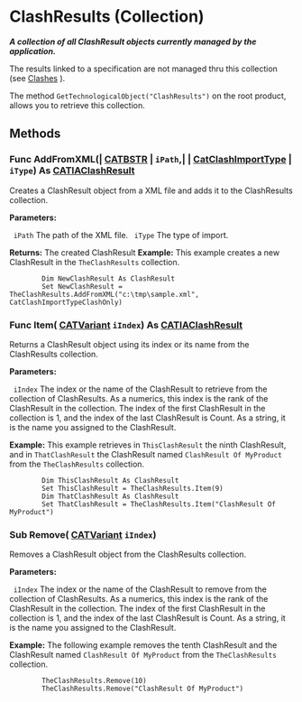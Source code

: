 # ClashResults (Collection)

**_A collection of all ClashResult objects currently managed by the application._**

The results linked to a specification are not managed thru this collection (see [Clashes](../SpaceAnalysisInterfaces/interface_Clashes_10879.md) ).

The method `GetTechnologicalObject("ClashResults")` on the root product, allows you to retrieve this collection.

## Methods

### Func **AddFromXML**(| [CATBSTR](../System/typedef_CATBSTR_8129.md) | `iPath`,| | [CatClashImportType](../SpaceAnalysisInterfaces/enum_CatClashImportType_68774.md) | `iType`) As [CATIAClashResult](../SpaceAnalysisInterfaces/interface_ClashResult_26594.md)

   Creates a ClashResult object from a XML file and adds it to the ClashResults collection.

**Parameters:**

` iPath`      The path of the XML file.
` iType`      The type of import.

**Returns:**      The created ClashResult  **Example:**      This example creates a new ClashResult in the `TheClashResults` collection.

```VBScript
        Dim NewClashResult As ClashResult
        Set NewClashResult = TheClashResults.AddFromXML("c:\tmp\sample.xml", CatClashImportTypeClashOnly)

```

### Func **Item**( [CATVariant](../System/typedef_CATVariant_20656.md)  `iIndex`) As [CATIAClashResult](../SpaceAnalysisInterfaces/interface_ClashResult_26594.md)

   Returns a ClashResult object using its index or its name from the ClashResults collection.

**Parameters:**

` iIndex`      The index or the name of the ClashResult to retrieve from the collection of ClashResults. As a numerics, this index is the rank of the ClashResult in the collection. The index of the first ClashResult in the collection is 1, and the index of the last ClashResult is Count. As a string, it is the name you assigned to the ClashResult.

**Example:**      This example retrieves in `ThisClashResult` the ninth ClashResult, and in `ThatClashResult` the ClashResult named `ClashResult Of MyProduct` from the `TheClashResults` collection.

```VBScript
        Dim ThisClashResult As ClashResult
        Set ThisClashResult = TheClashResults.Item(9)
        Dim ThatClashResult As ClashResult
        Set ThatClashResult = TheClashResults.Item("ClashResult Of MyProduct")

```

### Sub **Remove**( [CATVariant](../System/typedef_CATVariant_20656.md)  `iIndex`)

   Removes a ClashResult object from the ClashResults collection.

**Parameters:**

` iIndex`      The index or the name of the ClashResult to remove from the collection of ClashResults. As a numerics, this index is the rank of the ClashResult in the collection. The index of the first ClashResult in the collection is 1, and the index of the last ClashResult is Count. As a string, it is the name you assigned to the ClashResult.

**Example:**      The following example removes the tenth ClashResult and the ClashResult named `ClashResult Of MyProduct` from the `TheClashResults` collection.

```VBScript
        TheClashResults.Remove(10)
        TheClashResults.Remove("ClashResult Of MyProduct")

```